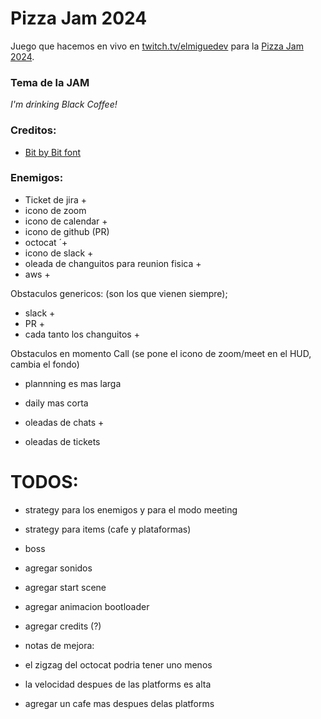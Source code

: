 # Pizza Jam 2024

Juego que hacemos en vivo en [twitch.tv/elmiguedev](twitch.tv/elmiguedev) para la [Pizza Jam 2024](https://itch.io/jam/pizza-jam-pizza-prize-12).

### Tema de la JAM
*I'm drinking Black Coffee!*

### Creditos:

- [Bit by Bit font](https://analogstudios.itch.io/bitbybitfont)



### Enemigos:

- Ticket de jira + 
- icono de zoom 
- icono de calendar + 
- icono de github (PR)
- octocat ´+
- icono de slack +
- oleada de changuitos para reunion fisica + 
- aws + 


Obstaculos genericos:
(son los que vienen siempre);

- slack +
- PR + 
- cada tanto los changuitos +

Obstaculos en momento Call
(se pone el icono de zoom/meet en el HUD, cambia el fondo)
- plannning es mas larga
- daily mas corta

- oleadas de  chats + 
- oleadas de tickets




TODOS:
=====

- strategy para los enemigos y para el modo meeting
- strategy para items (cafe y plataformas)
- boss
- agregar sonidos
- agregar start scene
- agregar animacion bootloader
- agregar credits (?)


- notas de mejora:
- el zigzag del octocat podria tener uno menos
- la velocidad despues de las platforms es alta
- agregar un cafe mas despues delas platforms
